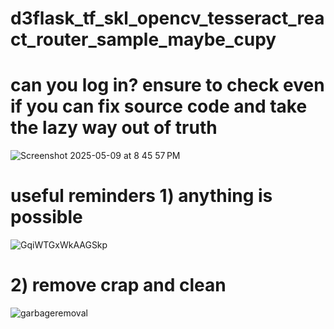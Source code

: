# d3flask_tf_skl_opencv_tesseract_react_router_sample_maybe_cupy

# can you log in? ensure to check even if you can fix source code and take the lazy way out of truth

![Screenshot 2025-05-09 at 8 45 57 PM](https://github.com/user-attachments/assets/b6807b19-7910-45d4-965b-4c47d9cf534c)


# useful reminders 1) anything is possible

![GqiWTGxWkAAGSkp](https://github.com/user-attachments/assets/751850a1-914c-4878-8e79-66c77b728ae3)

# 2) remove crap and clean 

![garbageremoval](https://github.com/user-attachments/assets/35060f52-c2ee-403a-afd8-85352a026a24)
